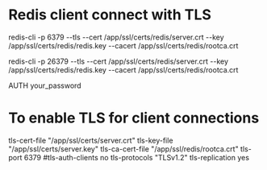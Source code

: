 # Redis client connect with TLS

redis-cli -p 6379 --tls --cert /app/ssl/certs/redis/server.crt --key /app/ssl/certs/redis/redis.key --cacert /app/ssl/certs/redis/rootca.crt

redis-cli -p 26379 --tls --cert /app/ssl/certs/redis/server.crt --key /app/ssl/certs/redis/redis.key --cacert /app/ssl/certs/redis/rootca.crt

AUTH your_password


# To enable TLS for client connections
tls-cert-file "/app/ssl/certs/server.crt"
tls-key-file "/app/ssl/certs/server.key"
tls-ca-cert-file "/app/ssl/redis/rootca.crt"
tls-port 6379
#tls-auth-clients no
tls-protocols "TLSv1.2"
tls-replication yes
